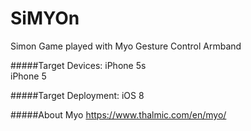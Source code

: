 # SiMYOn
Simon Game played with Myo Gesture Control Armband

#####Target Devices:
iPhone 5s
<br>
iPhone 5

#####Target Deployment:
iOS 8

#####About Myo
https://www.thalmic.com/en/myo/
